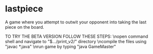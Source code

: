 # lastpiece
A game where you attempt to outwit your opponent into taking the last piece on the board.

TO TRY THE BETA VERSION FOLLOW THESE STEPS:
\nopen command shell and navigate to "$.../print_v2/" directory
\ncompile the files using "javac \*.java"
\nrun game by typing "java GameMaster"
  
